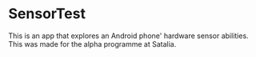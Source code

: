 # SensorTest

This is an app that explores an Android phone' hardware sensor abilities. This was made for the alpha programme at Satalia.

